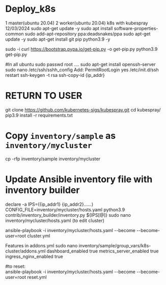 # Deploy_k8s
1 master(ubuntu 20.04)
2 worker(ubuntu 20.04)
k8s with kubespray
12/03/2024
sudo apt-get update -y
sudo apt install software-properties-common
sudo add-apt-repository ppa:deadsnakes/ppa
sudo apt-get update -y
sudo apt-get install git pip python3.9 -y

sudo -i
curl https://bootstrap.pypa.io/get-pip.py -o get-pip.py
python3.9 get-pip.py

#In all ubuntu
sudo passwd root
....
sudo apt-get install openssh-server
sudo nano /etc/ssh/sshh_config
Add: PermitRootLogin yes
/etc/init.d/ssh restart
ssh-keygen -t rsa
ssh-copy-id {ip_addr}

# RETURN TO USER
git clone https://github.com/kubernetes-sigs/kubespray.git
cd kubespray/
pip3.9 install -r requirements.txt

# Copy ``inventory/sample`` as ``inventory/mycluster``
cp -rfp inventory/sample inventory/mycluster

# Update Ansible inventory file with inventory builder
declare -a IPS=({ip_addr1} {ip_addr2}......)
CONFIG_FILE=inventory/mycluster/hosts.yaml python3.9 contrib/inventory_builder/inventory.py ${IPS[@]}
sudo nano inventory/mycluster/hosts.yaml (to edit cluster)

ansible-playbook -i inventory/mycluster/hosts.yaml  --become --become-user=root cluster.yml



Features in addons.yml
sudo nano inventory/sample/group_vars/k8s-cluster/addons.yml
  dashboard_enabled true
  metrics_server_enabled true
  ingress_nginx_enabled true


#to reset:   
ansible-playbook -i inventory/mycluster/hosts.yaml  --become --become-user=root reset.yml

  


